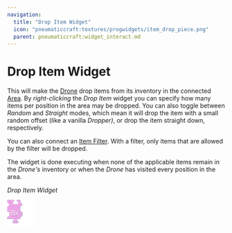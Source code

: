 ```yaml
---
navigation:
  title: "Drop Item Widget"
  icon: "pneumaticcraft:textures/progwidgets/item_drop_piece.png"
  parent: pneumaticcraft:widget_interact.md
---
```


# Drop Item Widget

This will make the [Drone](../drone.md) drop items from its inventory in the connected [Area](./area.md). By *right-clicking* the *Drop Item* widget you can specify how many items per position in the area may be dropped. You can also toggle between *Random* and *Straight* modes, which mean it will drop the item with a small random offset (like a vanilla *Dropper)*, or drop the item straight down, respectively.

You can also connect an [Item Filter](./item_filter.md). With a filter, only items that are allowed by the filter will be dropped.

The widget is done executing when none of the applicable items remain in the *Drone's* inventory or when the *Drone* has visited every position in the area.

*Drop Item Widget*

![](item_drop_piece.png)

